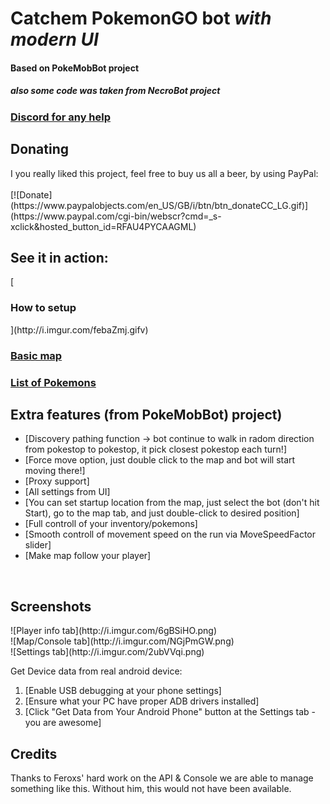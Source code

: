 <h1>Catchem PokemonGO bot <i>with modern UI</i></h1>
<h4>Based on PokeMobBot project</h4>
<h5>also some code was taken from NecroBot project</h5>


[<h3>Discord for any help</h3>](https://discord.gg/pPwxX8Q)
 
<h2>Donating</h2>
I you really liked this project, feel free to buy us all a beer, by using PayPal:<br/><br/>
[![Donate](https://www.paypalobjects.com/en_US/GB/i/btn/btn_donateCC_LG.gif)](https://www.paypal.com/cgi-bin/webscr?cmd=_s-xclick&hosted_button_id=RFAU4PYCAAGML)<br/>

<h2>See it in action:</h2>
 [<h3>How to setup</h3>](http://i.imgur.com/febaZmj.gifv)
 
 [<h3>Basic map</h3>](http://i.imgur.com/UXGkHS4.gifv)
 
 [<h3>List of Pokemons</h3>](http://i.imgur.com/R7nNNrk.gifv)

<h2>Extra features (from PokeMobBot) project)</h2>

 - [Discovery pathing function -> bot continue to walk in radom direction from pokestop to pokestop, it pick closest pokestop each turn!]
 - [Force move option, just double click to the map and bot will start moving there!]
 - [Proxy support]
 - [All settings from UI]
 - [You can set startup location from the map, just select the bot (don't hit Start), go to the map tab, and just double-click to desired position]
 - [Full controll of your inventory/pokemons]
 - [Smooth controll of movement speed on the run via MoveSpeedFactor slider]
 - [Make map follow your player]

<br/>
<h2>Screenshots</h2>
![Player info tab](http://i.imgur.com/6gBSiHO.png)<br/>
![Map/Console tab](http://i.imgur.com/NGjPmGW.png)<br/>
![Settings tab](http://i.imgur.com/2ubVVqi.png)<br/>

 
Get Device data from real android device:
 1. [Enable USB debugging at your phone settings]
 2. [Ensure what your PC have proper ADB drivers installed]
 3. [Click "Get Data from Your Android Phone" button at the Settings tab - you are awesome]

<h2>Credits</h2>
Thanks to Feroxs' hard work on the API & Console we are able to manage something like this.
Without him, this would not have been available.
 

